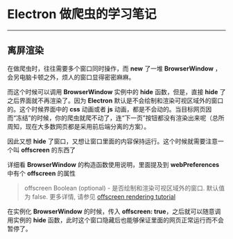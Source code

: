 # Electron 做爬虫的学习笔记

------

## 离屏渲染

在做爬虫时，往往需要多个窗口同时操作，而 **new** 了一堆 **BrowserWindow** ，会另电脑卡顿之外，烦人的窗口显得密密麻麻。

而这个时候可以调用 **BrowserWindow**  实例中的 **hide** 函数，但是，直接 **hide** 了之后界面就不再渲染了。因为 **Electron** 默认是不会绘制和渲染可视区域外的窗口的。这个时候界面中的 **css** 动画或者 **js** 动画，都是不会动的。当目标网页因而“冻结”的时候，你的爬虫就爬不动了，连“下一页”按钮都没有渲染出来呢（总所周知，现在大多数网页都是采用前后端分离的方案）。

因此又想 **hide** 了窗口，又想让窗口里面的内容保持运行。这个时候就需要注意一个叫 **offscreen** 的东西了

详细看 **BrowserWindow** 的构造函数使用说明，里面提及到 **webPreferences** 中有个 **offscreen** 的属性

> offscreen Boolean (optional) - 是否绘制和渲染可视区域外的窗口. 默认值为 false. 更多详情, 请参见 [offscreen rendering tutorial](<https://electronjs.org/docs/tutorial/offscreen-rendering>) 

在实例化 **BrowserWindow** 的时候，传入 **offscreen: true**，之后就可以随意调用实例的 **hide** 函数，此时这个窗口隐藏后也能够保证里面的网页正常运行而不会暂停了。